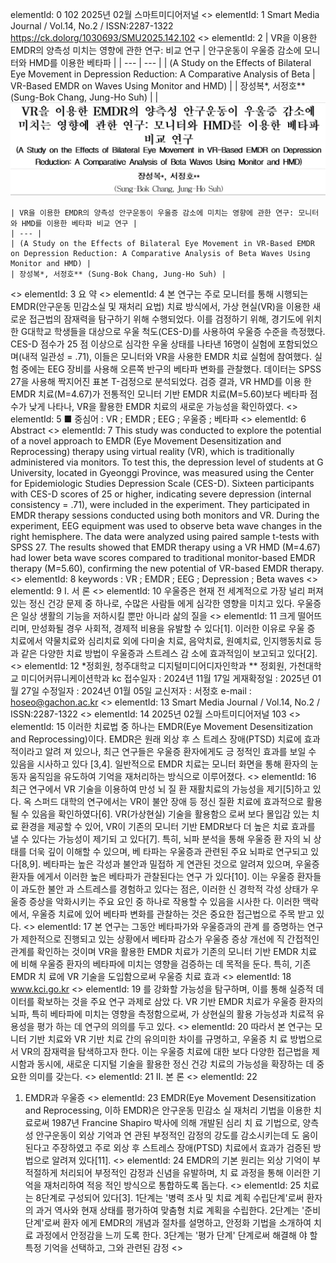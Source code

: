 elementId: 0
102 2025년 02월 스마트미디어저널
<<SPLIT>>
elementId: 1
Smart Media Journal / Vol.14, No.2 / ISSN:2287-1322
https://ck.dolorg/1030693/SMU2025.142.102
<<SPLIT>>
elementId: 2
| VR을 이용한 EMDR의 양측성 미치는 영향에 관한 연구: 비교 연구 | 안구운동이 우울증 감소에 모니터와 HMD를 이용한 베타파 |
| --- | --- |
| (A Study on the Effects of Bilateral Eye Movement in Depression Reduction: A Comparative Analysis of Beta | VR-Based EMDR on Waves Using Monitor and HMD) |
| 장성복*, 서정호** (Sung-Bok Chang, Jung-Ho Suh) |  |
![id_2](./Items/2_page_1_table_1.png)

```
| VR을 이용한 EMDR의 양측성 안구운동이 우울증 감소에 미치는 영향에 관한 연구: 모니터와 HMD를 이용한 베타파 비교 연구 |
| --- |
| (A Study on the Effects of Bilateral Eye Movement in VR-Based EMDR on Depression Reduction: A Comparative Analysis of Beta Waves Using Monitor and HMD) |
| 장성복*, 서정호** (Sung-Bok Chang, Jung-Ho Suh) |
```

<<SPLIT>>
elementId: 3
요 약
<<SPLIT>>
elementId: 4
본 연구는 주로 모니터를 통해 시행되는 EMDR(안구운동 민감소실 및 재처리 요법) 치료 방식에서, 가상
현실(VR)을 이용한 새로운 접근법의 잠재력을 탐구하기 위해 수행되었다. 이를 검정하기 위해, 경기도에 위치
한 G대학교 학생들을 대상으로 우울 척도(CES-D)를 사용하여 우울증 수준을 측정했다. CES-D 점수가 25
점 이상으로 심각한 우울 상태를 나타낸 16명이 실험에 포함되었으며(내적 일관성 = .71), 이들은 모니터와
VR을 사용한 EMDR 치료 실험에 참여했다. 실험 중에는 EEG 장비를 사용해 오른쪽 반구의 베타파 변화를
관찰했다. 데이터는 SPSS 27을 사용해 짝지어진 표본 T-검정으로 분석되었다. 검증 결과, VR HMD를 이용
한 EMDR 치료(M=4.67)가 전통적인 모니터 기반 EMDR 치료(M=5.60)보다 베타파 점수가 낮게 나타나,
VR을 활용한 EMDR 치료의 새로운 가능성을 확인하였다.
<<SPLIT>>
elementId: 5
■ 중심어 : VR ; EMDR ; EEG ; 우울증 ; 베타파
<<SPLIT>>
elementId: 6
Abstract
<<SPLIT>>
elementId: 7
This study was conducted to explore the potential of a novel approach to EMDR (Eye
Movement Desensitization and Reprocessing) therapy using virtual reality (VR), which is
traditionally administered via monitors. To test this, the depression level of students at G
University, located in Gyeonggi Province, was measured using the Center for Epidemiologic
Studies Depression Scale (CES-D). Sixteen participants with CES-D scores of 25 or higher,
indicating severe depression (internal consistency = .71), were included in the experiment.
They participated in EMDR therapy sessions conducted using both monitors and VR. During
the experiment, EEG equipment was used to observe beta wave changes in the right
hemisphere. The data were analyzed using paired sample t-tests with SPSS 27. The results
showed that EMDR therapy using a VR HMD (M=4.67) had lower beta wave scores compared
to traditional monitor-based EMDR therapy (M=5.60), confirming the new potential of
VR-based EMDR therapy.
<<SPLIT>>
elementId: 8
keywords : VR ; EMDR ; EEG ; Depression ; Beta waves
<<SPLIT>>
elementId: 9
I. 서 론
<<SPLIT>>
elementId: 10
우울증은 현재 전 세계적으로 가장 널리 퍼져
있는 정신 건강 문제 중 하나로, 수많은 사람들
에게 심각한 영향을 미치고 있다. 우울증은 일상
생활의 기능을 저하시킬 뿐만 아니라 삶의 질을
<<SPLIT>>
elementId: 11
크게 떨어뜨리며, 만성화될 경우 사회적, 경제적
비용을 유발할 수 있다[1]. 이러한 이유로 우울
증 치료에서 약물치료와 심리치료 외에 다미술
치료, 음악치료, 원예치료, 인지행동치료 등과
같은 다양한 치료 방법이 우울증과 스트레스 감
소에 효과적임이 보고되고 있다[2].
<<SPLIT>>
elementId: 12
*정회원, 청주대학교 디지털미디어디자인학과
** 정회원, 가천대학교 미디어커뮤니케이션학과 kc
접수일자 : 2024년 11월 17일 게재확정일 : 2025년 01월 27일
수정일자 : 2024년 01월 05일 교신저자 : 서정호 e-mail : hoseo@gachon.ac.kr
<<SPLIT>>
elementId: 13
Smart Media Journal / Vol.14, No.2 / ISSN:2287-1322
<<SPLIT>>
elementId: 14
2025년 02월 스마트미디어저널 103
<<SPLIT>>
elementId: 15
이러한 치료법 중 하나는 EMDR(Eye
Movement Desensitization and
Reprocessing)이다. EMDR은 원래 외상 후 스
트레스 장애(PTSD) 치료에 효과적이라고 알려
져 있으나, 최근 연구들은 우울증 환자에게도 긍
정적인 효과를 보일 수 있음을 시사하고 있다
[3,4]. 일반적으로 EMDR 치료는 모니터 화면을
통해 환자의 눈동자 움직임을 유도하여 기억을
재처리하는 방식으로 이루어졌다.
<<SPLIT>>
elementId: 16
최근 연구에서 VR 기술을 이용하여 만성 뇌 질
환 재활치료의 가능성을 제기[5]하고 있다. 옥
스퍼드 대학의 연구에서는 VR이 불안 장애 등
정신 질환 치료에 효과적으로 활용될 수 있음을
확인하였다[6]. VR(가상현실) 기술을 활용함으
로써 보다 몰입감 있는 치료 환경을 제공할 수
있어, VR이 기존의 모니터 기반 EMDR보다 더
높은 치료 효과를 낼 수 있다는 가능성이 제기되
고 있다[7]. 특히, 뇌파 분석을 통해 우울증 환
자의 뇌 상태를 더욱 깊이 이해할 수 있으며, 베
타파는 우울증과 관련된 주요 뇌파로 연구되고
있다[8,9]. 베타파는 높은 각성과 불안과 밀접하
게 연관된 것으로 알려져 있으며, 우울증 환자들
에게서 이러한 높은 베타파가 관찰된다는 연구
가 있다[10]. 이는 우울증 환자들이 과도한 불안
과 스트레스를 경험하고 있다는 점은, 이러한 신
경학적 각성 상태가 우울증 증상을 악화시키는
주요 요인 중 하나로 작용할 수 있음을 시사한
다. 이러한 맥락에서, 우울증 치료에 있어 베타파
변화를 관찰하는 것은 중요한 접근법으로 주목
받고 있다.
<<SPLIT>>
elementId: 17
본 연구는 그동안 베타파가와 우울증과의 관계
를 증명하는 연구가 제한적으로 진행되고 있는
상황에서 베타파 감소가 우울증 증상 개선에 직
간접적인 관계를 확인하는 것이며 VR을 활용한
EMDR 치료가 기존의 모니터 기반 EMDR 치료
에 비해 우울증 환자의 베타파에 미치는 영향을
검증하는 데 목적을 둔다. 특히, 기존 EMDR 치
료에 VR 기술을 도입함으로써 우울증 치료 효과
<<SPLIT>>
elementId: 18
www.kci.go.kr
<<SPLIT>>
elementId: 19
를 강화할 가능성을 탐구하며, 이를 통해 실증적
데이터를 확보하는 것을 주요 연구 과제로 삼았
다. VR 기반 EMDR 치료가 우울증 환자의 뇌파,
특히 베타파에 미치는 영향을 측정함으로써, 가
상현실의 활용 가능성과 치료적 유용성을 평가
하는 데 연구의 의의를 두고 있다.
<<SPLIT>>
elementId: 20
따라서 본 연구는 모니터 기반 치료와 VR 기반
치료 간의 유의미한 차이를 규명하고, 우울증 치
료 방법으로서 VR의 잠재력을 탐색하고자 한다.
이는 우울증 치료에 대한 보다 다양한 접근법을
제시함과 동시에, 새로운 디지털 기술을 활용한
정신 건강 치료의 가능성을 확장하는 데 중요한
의미를 갖는다.
<<SPLIT>>
elementId: 21
II. 본 론
<<SPLIT>>
elementId: 22
1. EMDR과 우울증
<<SPLIT>>
elementId: 23
EMDR(Eye Movement Desensitization and
Reprocessing, 이하 EMDR)은 안구운동 민감소
실 재처리 기법을 이용한 치료로써 1987년
Francine Shapiro 박사에 의해 개발된 심리 치
료 기법으로, 양측성 안구운동이 외상 기억과 연
관된 부정적인 감정의 강도를 감소시키는데 도
움이 된다고 주장하였고 주로 외상 후 스트레스
장애(PTSD) 치료에서 효과가 검증된 방법으로
알려져 있다[11].
<<SPLIT>>
elementId: 24
EMDR의 기본 원리는 외상 기억이 부적절하게
처리되어 부정적인 감정과 신념을 유발하며, 치
료 과정을 통해 이러한 기억을 재처리하여 적응
적인 방식으로 통합하도록 돕는다.
<<SPLIT>>
elementId: 25
치료는 8단계로 구성되어 있다[3]. 1단계는
'병력 조사 및 치료 계획 수립단계'로써 환자의
과거 역사와 현재 상태를 평가하여 맞춤형 치료
계획을 수립한다. 2단계는 '준비 단계'로써 환자
에게 EMDR의 개념과 절차를 설명하고, 안정화
기법을 소개하여 치료 과정에서 안정감을 느끼
도록 한다. 3단계는 '평가 단계' 단계로써 해결해
야 할 특정 기억을 선택하고, 그와 관련된 감정
<<SPLIT>>